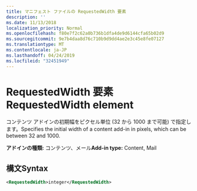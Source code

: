 ```yaml
---
title: マニフェスト ファイルの RequestedWidth 要素
description: ''
ms.date: 11/13/2018
localization_priority: Normal
ms.openlocfilehash: f80e7f2c62a0b736b1dfa4de9d6144cfa65b02d9
ms.sourcegitcommit: 9e7b4daa8d76c710b9d9dd4ae2e3c45e8fe07127
ms.translationtype: MT
ms.contentlocale: ja-JP
ms.lasthandoff: 04/24/2019
ms.locfileid: "32451949"
---
```

# <a name="requestedwidth-element"></a><span data-ttu-id="ce3a1-102">RequestedWidth 要素</span><span class="sxs-lookup"><span data-stu-id="ce3a1-102">RequestedWidth element</span></span>

<span data-ttu-id="ce3a1-103">コンテンツ アドインの初期幅をピクセル単位 (32 から 1000 まで可能) で指定します。</span><span class="sxs-lookup"><span data-stu-id="ce3a1-103">Specifies the initial width of a content add-in in pixels, which can be between 32 and 1000.</span></span>

<span data-ttu-id="ce3a1-104">**アドインの種類:** コンテンツ、メール</span><span class="sxs-lookup"><span data-stu-id="ce3a1-104">**Add-in type:** Content, Mail</span></span>

## <a name="syntax"></a><span data-ttu-id="ce3a1-105">構文</span><span class="sxs-lookup"><span data-stu-id="ce3a1-105">Syntax</span></span>

```XML
<RequestedWidth>integer</RequestedWidth>
```

